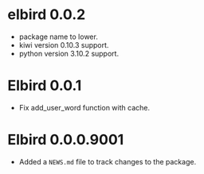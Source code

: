 # elbird 0.0.2

* package name to lower.
* kiwi version 0.10.3 support.
* python version 3.10.2 support.

# Elbird 0.0.1

* Fix add_user_word function with cache.

# Elbird 0.0.0.9001

* Added a `NEWS.md` file to track changes to the package.
